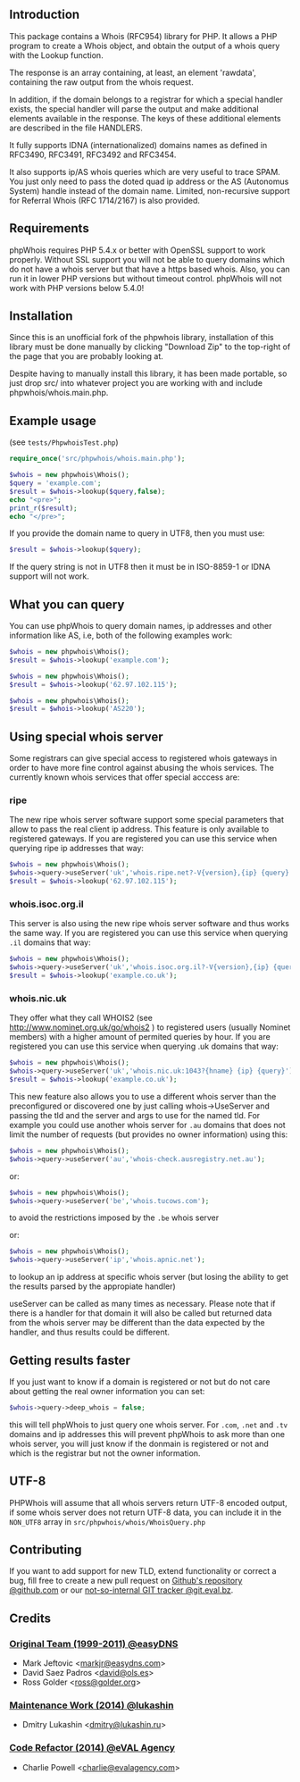 Introduction
------------

This package contains a Whois (RFC954) library for PHP. It allows
a PHP program to create a Whois object, and obtain the output of
a whois query with the Lookup function.

The response is an array containing, at least, an element 'rawdata',
containing the raw output from the whois request.

In addition, if the domain belongs to a registrar for which a special
handler exists, the special handler will parse the output and make
additional elements available in the response. The keys of these
additional elements are described in the file HANDLERS.

It fully supports IDNA (internationalized) domains names as
defined in RFC3490, RFC3491, RFC3492 and RFC3454.

It also supports ip/AS whois queries which are very useful to trace
SPAM. You just only need to pass the doted quad ip address or the
AS (Autonomus System) handle instead of the domain name. Limited,
non-recursive support for Referral Whois (RFC 1714/2167) is also
provided.

Requirements
------------

phpWhois requires PHP 5.4.x or better with OpenSSL support to
work properly. Without SSL support you will not be able to
query domains which do not have a whois server but that have
a https based whois. Also, you can run it in lower PHP versions
but without timeout control. phpWhois will not work with PHP
versions below 5.4.0!

Installation
------------

Since this is an unofficial fork of the phpwhois library, installation of this library must be done manually by clicking "Download Zip" to the top-right of the page that you are probably looking at.

Despite having to manually install this library, it has been made portable, so just drop src/ into whatever project you are working with and include phpwhois/whois.main.php.


Example usage
-------------

(see `tests/PhpwhoisTest.php`)
```php
require_once('src/phpwhois/whois.main.php');

$whois = new phpwhois\Whois();
$query = 'example.com';
$result = $whois->lookup($query,false);
echo "<pre>";
print_r($result);
echo "</pre>";
```
If you provide the domain name to query in UTF8, then you
must use:
```php
$result = $whois->lookup($query);
```
If the query string is not in UTF8 then it must be in
ISO-8859-1 or IDNA support will not work.

What you can query
------------------

You can use phpWhois to query domain names, ip addresses and
other information like AS, i.e, both of the following examples
work:
```php
$whois = new phpwhois\Whois();
$result = $whois->lookup('example.com');

$whois = new phpwhois\Whois();
$result = $whois->lookup('62.97.102.115');

$whois = new phpwhois\Whois();
$result = $whois->lookup('AS220');
```
Using special whois server
--------------------------

Some registrars can give special access to registered whois gateways
in order to have more fine control against abusing the whois services.
The currently known whois services that offer special acccess are:

### ripe

  The new ripe whois server software support some special parameters
  that allow to pass the real client ip address. This feature is only
  available to registered gateways. If you are registered you can use
  this service when querying ripe ip addresses that way:
  ```php
  $whois = new phpwhois\Whois();
  $whois->query->useServer('uk','whois.ripe.net?-V{version},{ip} {query}');
  $result = $whois->lookup('62.97.102.115');
  ```

### whois.isoc.org.il
  This server is also using the new ripe whois server software and
  thus works the same way. If you are registered you can use this service
  when querying `.il` domains that way:

```php
$whois = new phpwhois\Whois();
$whois->query->useServer('uk','whois.isoc.org.il?-V{version},{ip} {query}');
$result = $whois->lookup('example.co.uk');
```

### whois.nic.uk

  They offer what they call WHOIS2 (see http://www.nominet.org.uk/go/whois2 )
  to registered users (usually Nominet members) with a higher amount of
  permited queries by hour. If you are registered you can use this service
  when querying .uk domains that way:

```php
$whois = new phpwhois\Whois();
$whois->query->useServer('uk','whois.nic.uk:1043?{hname} {ip} {query}');
$result = $whois->lookup('example.co.uk');
```

This new feature also allows you to use a different whois server than
the preconfigured or discovered one by just calling whois->UseServer
and passing the tld and the server and args to use for the named tld.
For example you could use another whois server for `.au` domains that
does not limit the number of requests (but provides no owner 
information) using this:
```php
$whois = new phpwhois\Whois();
$whois->query->useServer('au','whois-check.ausregistry.net.au');
```
or:
```php
$whois = new phpwhois\Whois();
$whois->query->useServer('be','whois.tucows.com');
```

to avoid the restrictions imposed by the `.be` whois server

or:

```php
$whois = new phpwhois\Whois();
$whois->query->useServer('ip','whois.apnic.net');
```

to lookup an ip address at specific whois server (but losing the
ability to get the results parsed by the appropiate handler)

useServer can be called as many times as necessary. Please note that
if there is a handler for that domain it will also be called but
returned data from the whois server may be different than the data
expected by the handler, and thus results could be different.

Getting results faster
----------------------

If you just want to know if a domain is registered or not but do not
care about getting the real owner information you can set:

```php
$whois->query->deep_whois = false;
```

this will tell phpWhois to just query one whois server. For `.com`, `.net`
and `.tv` domains and ip addresses this will prevent phpWhois to ask more
than one whois server, you will just know if the donmain is registered
or not and which is the registrar but not the owner information.

UTF-8
-----

PHPWhois will assume that all whois servers return UTF-8 encoded output,
if some whois server does not return UTF-8 data, you can include it in
the `NON_UTF8` array in `src/phpwhois/whois/WhoisQuery.php`


Contributing
---------------

If you want to add support for new TLD, extend functionality or
correct a bug, fill free to create a new pull request on [Github's
repository @github.com](https://github.com/eVAL-Agency/phpwhois) or our [not-so-internal GIT tracker @git.eval.bz](https://git.eval.bz/eval/phpwhois).

Credits
-------

### [Original Team (1999-2011) @easyDNS](http://www.phpwhois.org)
* Mark Jeftovic &lt;<markjr@easydns.com>&gt;
* David Saez Padros &lt;<david@ols.es>&gt;
* Ross Golder &lt;<ross@golder.org>&gt;

### [Maintenance Work (2014) @lukashin](http://phpwhois.pw)
* Dmitry Lukashin &lt;<dmitry@lukashin.ru>&gt;

### [Code Refactor (2014) @eVAL Agency](http://eval.agency)
* Charlie Powell &lt;<charlie@evalagency.com>&gt;